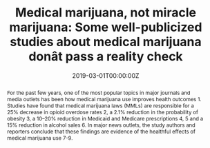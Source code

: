 ---
title: "Medical marijuana, not miracle marijuana: Some well-publicized studies about medical marijuana donât pass a reality check"

authors:
- "admin"
date: "2019-03-01T00:00:00Z"
doi: "10.1111/add.14580"
venue: "Addiction"
publishDate: "2017-01-01T00:00:00Z"
publication_types: ["2"]
abstract: "For the past few years, one of the most popular topics in major journals and media outlets has been how medical marijuana use improves health outcomes 1. Studies have found that medical marijuana laws (MMLs) are responsible for a 25% decrease in opioid overdose rates 2, a 2.1% reduction in the probability of obesity 3, a 10–20% reduction in Medicaid and Medicare prescriptions 4, 5 and a 15% reduction in alcohol sales 6. In major news outlets, the study authors and reporters conclude that these findings are evidence of the healthful effects of medical marijuana use 7-9."
summary: "Caputi, T. L. (2019). Medical marijuana, not miracle marijuana: some wellpublicized studies about medical marijuana do not pass a reality check. Addiction, 114(6), 11281129. doi:10.1111/add.14580"
tags: 
featured: false
links:
- name: Paper Link
  url: "https://onlinelibrary.wiley.com/doi/full/10.1111/add.14580"
url_pdf: "/files/ADD-2019.pdf"
image:
  focal_point: ""
  preview_only: false
---